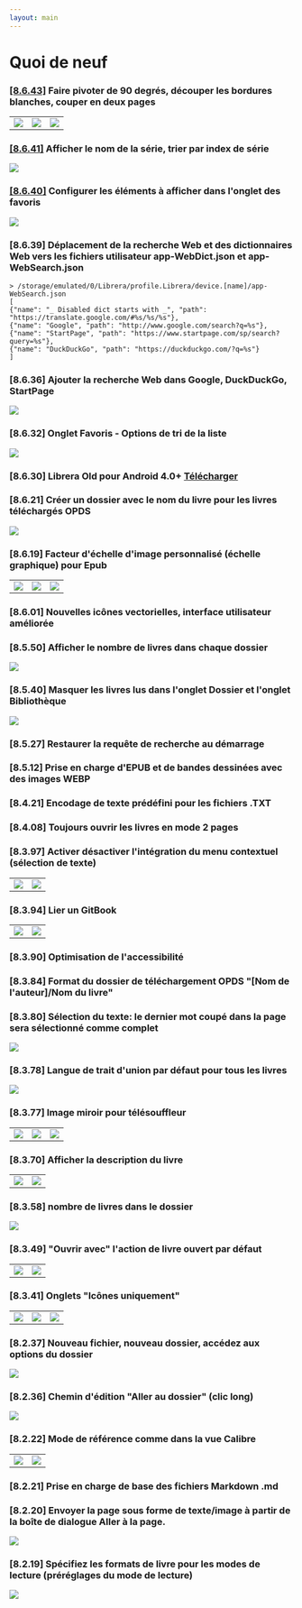 ```yaml
---
layout: main
---
```


# Quoi de neuf

### [[8.6.43]](/download/fr) Faire pivoter de 90 degrés, découper les bordures blanches, couper en deux pages

||||
|-|-|-|
|![](8.6.43a.png)|![](8.6.43b.png)|![](8.6.43c.png)|

### [[8.6.41]](/download/fr) Afficher le nom de la série, trier par index de série
<img class="i" src="8.6.41.png" />

### [[8.6.40]](/download/fr) Configurer les éléments à afficher dans l'onglet des favoris
<img class="i" src="8.6.40.png" />

### [8.6.39] Déplacement de la recherche Web et des dictionnaires Web vers les fichiers utilisateur app-WebDict.json et app-WebSearch.json

```
> /storage/emulated/0/Librera/profile.Librera/device.[name]/app-WebSearch.json
[
{"name": "_ Disabled dict starts with _", "path": "https://translate.google.com/#%s/%s/%s"},
{"name": "Google", "path": "http://www.google.com/search?q=%s"},
{"name": "StartPage", "path": "https://www.startpage.com/sp/search?query=%s"},
{"name": "DuckDuckGo", "path": "https://duckduckgo.com/?q=%s"}
]
```

### [8.6.36] Ajouter la recherche Web dans Google, DuckDuckGo, StartPage
<img class="i" src="8.6.36.png" />


### [8.6.32] Onglet Favoris - Options de tri de la liste
<img class="i" src="8.6.32.png" />

### [8.6.30] Librera Old pour Android 4.0+ [Télécharger](https://github.com/foobnix/LibreraReader/releases/)
### [8.6.21] Créer un dossier avec le nom du livre pour les livres téléchargés OPDS
<img class="i" src="8.6.21.png" />

### [8.6.19] Facteur d'échelle d'image personnalisé (échelle graphique) pour Epub

||||
|-|-|-|
|![](8.6.19a.png)|![](8.6.19.png)|![](8.6.19b.png)|

### [8.6.01] Nouvelles icônes vectorielles, interface utilisateur améliorée
### [8.5.50] Afficher le nombre de livres dans chaque dossier
<img class="i" src="8.5.50.png" />

### [8.5.40] Masquer les livres lus dans l'onglet Dossier et l'onglet Bibliothèque
<img class="i" src="8.5.40.png" />


### [8.5.27] Restaurer la requête de recherche au démarrage

### [8.5.12] Prise en charge d'EPUB et de bandes dessinées avec des images WEBP
### [8.4.21] Encodage de texte prédéfini pour les fichiers .TXT
### [8.4.08] Toujours ouvrir les livres en mode 2 pages

### [8.3.97] Activer désactiver l'intégration du menu contextuel (sélection de texte)
|||
|-|-|
|![](8.3.97a.png)|![](8.3.97b.png)|

### [8.3.94] Lier un GitBook

|||
|-|-|
|![](8.3.94a.png)|![](8.3.94b.png)|

### [8.3.90] Optimisation de l'accessibilité

### [8.3.84] Format du dossier de téléchargement OPDS &quot;[Nom de l'auteur]/Nom du livre&quot;

### [8.3.80] Sélection du texte: le dernier mot coupé dans la page sera sélectionné comme complet

<img class="i" src="8.3.80.png" />

### [8.3.78] Langue de trait d'union par défaut pour tous les livres

<img class="i" src="8.3.78.png" />

### [8.3.77] Image miroir pour télésouffleur

||||
|-|-|-|
|![](8.3.77c.jpg)|![](8.3.77a.jpg)|![](8.3.77b.jpg)|

### [8.3.70] Afficher la description du livre

|||
|-|-|
|![](8.3.70a.jpg)|![](8.3.70b.jpg)|


### [8.3.58] nombre de livres dans le dossier

<img class="i" src="8.3.58.jpg" />

### [8.3.49] &quot;Ouvrir avec&quot; l'action de livre ouvert par défaut

|||
|-|-|
|![](8.3.49a.jpg)|![](8.3.49b.jpg)|


### [8.3.41] Onglets &quot;Icônes uniquement&quot;

||||
|-|-|-|
|![](8.3.41a.jpg)|![](8.3.41b.jpg)|![](8.3.41c.jpg)|


### [8.2.37] Nouveau fichier, nouveau dossier, accédez aux options du dossier

<img class="i" src="8.2.37.jpg" />

### [8.2.36] Chemin d'édition &quot;Aller au dossier&quot; (clic long)

<img class="i" src="8.2.36.jpg" />


### [8.2.22] Mode de référence comme dans la vue Calibre

|||
|-|-|
|![](8.2.22a.jpg)|![](8.2.22b.jpg)|

### [8.2.21] Prise en charge de base des fichiers Markdown .md

### [8.2.20] Envoyer la page sous forme de texte/image à partir de la boîte de dialogue Aller à la page.

<img class="i" src="8.2.20.jpg" />

### [8.2.19] Spécifiez les formats de livre pour les modes de lecture (préréglages du mode de lecture)

<img class="i" src="8.2.19.png" />
